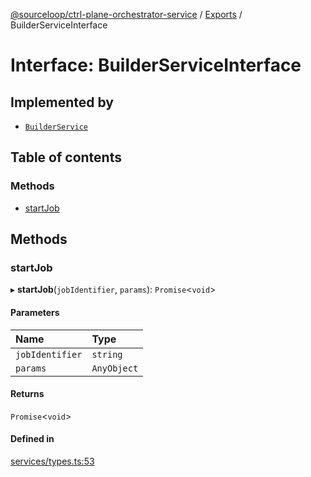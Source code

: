 [@sourceloop/ctrl-plane-orchestrator-service](../README.md) / [Exports](../modules.md) / BuilderServiceInterface

# Interface: BuilderServiceInterface

## Implemented by

- [`BuilderService`](../classes/BuilderService.md)

## Table of contents

### Methods

- [startJob](BuilderServiceInterface.md#startjob)

## Methods

### startJob

▸ **startJob**(`jobIdentifier`, `params`): `Promise`<`void`\>

#### Parameters

| Name | Type |
| :------ | :------ |
| `jobIdentifier` | `string` |
| `params` | `AnyObject` |

#### Returns

`Promise`<`void`\>

#### Defined in

[services/types.ts:53](https://github.com/sourcefuse/arc-saas/blob/5e03dcb/services/orchestrator-service/src/services/types.ts#L53)
